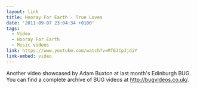 ```yaml
---
layout: link
title: Hooray For Earth - True Loves
date: '2011-09-07 23:04:34 +0100'
tags:
  - Video
  - Hooray For Earth
  - Music videos
link: https://www.youtube.com/watch?v=Mf6JCpJjdiY
link-embed: video
---
```

Another video showcased by Adam Buxton at last month's Edinburgh BUG. You can find a complete archive of BUG videos at <http://bugvideos.co.uk/>.
